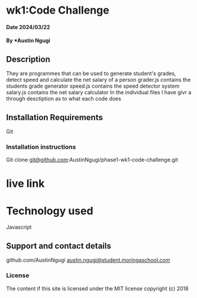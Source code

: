 # wk1:Code Challenge
#### Date 2024/03/22
#### By *Austin Ngugi
## Description 
They are programmes that can be used to generate student's grades, detect speed and calculate the net salary of a person
grader.js contains the students grade generator
speed.js contains the speed detector system
salary.js contains the net salary calculator 
In the individual files I have givr a through desctiption as to what each code does 
## Installation Requirements
Git
### Installation instructions
Git clone git@github.com:AustinNgugi/phase1-wk1-code-challenge.git
# live link

# Technology used 
Javascript

## Support and contact details
<a>github.com/AustinNgugi</href>
 austin.ngugi@student.moringaschool.com

### License 
The content if this site is  licensed under the MIT license 
copyright (c) 2018

